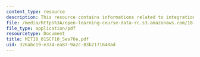 ```yaml
---
content_type: resource
description: This resource contains informations related to integration by parts.
file: /media/https%3A/open-learning-course-data-rc.s3.amazonaws.com/18-01sc-single-variable-calculus-fall-2010/326abc19e334ea879a2c03b2171648ad_MIT18_01SCF10_Ses76e.pdf
file_type: application/pdf
resourcetype: Document
title: MIT18_01SCF10_Ses76e.pdf
uid: 326abc19-e334-ea87-9a2c-03b2171648ad
---
```

